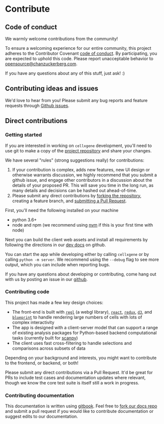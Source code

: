 # Contribute

## Code of conduct

We warmly welcome contributions from the community!

To ensure a welcoming experience for our entire community, this project adheres to the Contributor Covenant [code of conduct](https://github.com/chanzuckerberg/.github/tree/master/CODE_OF_CONDUCT.md). By participating, you are expected to uphold this code. Please report unacceptable behavior to [opensource@chanzuckerberg.com](mailto:opensource@chanzuckerberg.com).

If you have any questions about any of this stuff, just ask! :\)

## Contributing ideas and issues

We'd love to hear from you! Please submit any bug reports and feature requests through [Github issues](https://github.com/chanzuckerberg/cellxgene/issues).

## Direct contributions

### Getting started

If you are interested in working on `cellxgene` development, you'll need to use git to make a copy of the [project repository](https://help.github.com/en/github/collaborating-with-issues-and-pull-requests/working-with-forks) and share your changes.

We have several "rules" \(strong suggestions really\) for contributions:

1. If your contribution is complex, adds new features, new UI design or otherwise warrants discussion, we highly recommend that you submit a github issue, and engage other contributors in a discussion about the details of your proposed PR. This will save you time in the long run, as many details and decisions can be hashed out ahead-of-time.
2. Please submit any direct contributions by [forking the repository](https://help.github.com/en/github/collaborating-with-issues-and-pull-requests/working-with-forks), creating a feature branch, and [submitting a Pull Request](https://help.github.com/en/github/collaborating-with-issues-and-pull-requests/creating-a-pull-request).

First, you'll need the following installed on your machine

* python 3.6+
* node and npm \(we recommend using [nvm](https://github.com/creationix/nvm) if this is your first time with node\)

Next you can build the client web assets and install all requirements by following the directions in our [dev docs](https://github.com/chanzuckerberg/cellxgene/blob/main/dev_docs/developer_guidelines.md#server-dev) on github.

You can start the app while developing either by calling `cellxgene` or by calling `python -m server`. We recommend using the `--debug` flag to see more output, which you can include when reporting bugs.

If you have any questions about developing or contributing, come hang out with us by posting an issue in our [github](https://github.com/chanzuckerberg/cellxgene).

### Contributing code

This project has made a few key design choices:

* The front-end is built with [`regl`](https://github.com/regl-project/regl) \(a webgl library\), [`react`](https://reactjs.org/), [`redux`](https://redux.js.org/), [`d3`](https://github.com/d3/d3), and [`blueprint`](https://blueprintjs.com/docs/#core) to handle rendering large numbers of cells with lots of complex interactivity
* The app is designed with a client-server model that can support a range of existing analysis packages for Python-based backend computational tasks \(currently built for [scanpy](https://github.com/theislab/scanpy)\)
* The client uses fast cross-filtering to handle selections and comparisons across subsets of data

Depending on your background and interests, you might want to contribute to the frontend, or backend, or both!

Please submit any direct contributions via a Pull Request. It'd be great for PRs to include test cases and documentation updates where relevant, though we know the core test suite is itself still a work in progress.

### Contributing documentation

This documentation is written using [gitbook](https://www.gitbook.com/). Feel free to [fork our docs repo](https://github.com/chanzuckerberg/cellxgene-documentation) and submit a pull request if you would like to contribute documentation or suggest edits to our documentation.

